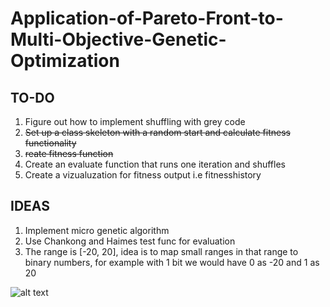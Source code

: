 # Application-of-Pareto-Front-to-Multi-Objective-Genetic-Optimization

## TO-DO

1. Figure out how to implement shuffling with grey code
2. ~~Set up a class skeleton with a random start and calculate fitness functionality~~
3. ~~reate fitness function~~
4. Create an evaluate function that runs one iteration and shuffles
5. Create a vizualuzation for fitness output i.e fitnesshistory


## IDEAS

1. Implement micro genetic algorithm
2. Use Chankong and Haimes test func for evaluation
3. The range is [-20, 20], idea is to map small ranges in that range to binary numbers, for example with 1 bit we would have 0 as -20 and 1 as 20

![alt text](https://github.com/[HjaltiThrastarson]/[Application-of-Pareto-Front-to-Multi-Objective-Genetic-Optimization]/mga.jpg?raw=true)